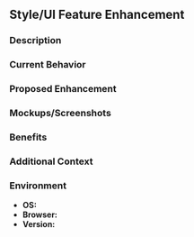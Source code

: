 ## Style/UI Feature Enhancement

### Description
<!-- A clear and concise description of the UI/UX improvement or style enhancement you are suggesting. -->

### Current Behavior
<!-- Describe the current behavior or appearance that you want to improve. -->

### Proposed Enhancement
<!-- A clear and concise description of what you want to happen. -->

### Mockups/Screenshots
<!-- Attach any mockups or screenshots that can help illustrate your suggestion. -->

### Benefits
<!-- Describe the benefits of this enhancement (e.g., improved user experience, increased usability). -->

### Additional Context
<!-- Add any other context or information about the enhancement here. -->

### Environment
- **OS:** <!-- e.g., Windows 10, macOS Catalina -->
- **Browser:** <!-- e.g., Chrome 80, Firefox 75 -->
- **Version:** <!-- e.g., v1.2.3 -->